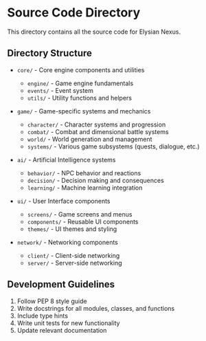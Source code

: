 # Source Code Directory

This directory contains all the source code for Elysian Nexus.

## Directory Structure

- `core/` - Core engine components and utilities
  - `engine/` - Game engine fundamentals
  - `events/` - Event system
  - `utils/` - Utility functions and helpers

- `game/` - Game-specific systems and mechanics
  - `character/` - Character systems and progression
  - `combat/` - Combat and dimensional battle systems
  - `world/` - World generation and management
  - `systems/` - Various game subsystems (quests, dialogue, etc.)

- `ai/` - Artificial Intelligence systems
  - `behavior/` - NPC behavior and reactions
  - `decision/` - Decision making and consequences
  - `learning/` - Machine learning integration

- `ui/` - User Interface components
  - `screens/` - Game screens and menus
  - `components/` - Reusable UI components
  - `themes/` - UI themes and styling

- `network/` - Networking components
  - `client/` - Client-side networking
  - `server/` - Server-side networking

## Development Guidelines

1. Follow PEP 8 style guide
2. Write docstrings for all modules, classes, and functions
3. Include type hints
4. Write unit tests for new functionality
5. Update relevant documentation 